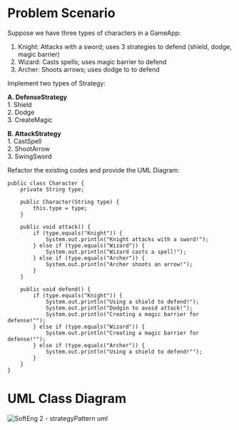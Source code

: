 # Problem Scenario
Suppose we have three types of characters in a GameApp:

1. Knight: Attacks with a sword; uses 3 strategies to defend (shield, dodge, magic barrier)
2. Wizard: Casts spells; uses magic barrier to defend
3. Archer: Shoots arrows; uses dodge to to defend

Implement two types of Strategy:<br/>

**A.  DefenseStrategy**<br/>
     1. Shield<br/>
     2. Dodge<br/>
     3. CreateMagic

**B.  AttackStrategy**<br/>
     1.  CastSpell<br/>
     2.  ShootArrow<br/>
     3.  SwingSword  


Refactor the existing codes and provide the UML Diagram:

	public class Character {
		private String type;

		public Character(String type) {
			this.type = type;
		}

		public void attack() {
			if (type.equals("Knight")) {
				System.out.println("Knight attacks with a sword!");
			} else if (type.equals("Wizard")) {
				System.out.println("Wizard casts a spell!");
			} else if (type.equals("Archer")) {
				System.out.println("Archer shoots an arrow!");
			}
		}

		public void defend() {
			if (type.equals("Knight")) {
				System.out.println("Using a shield to defend!");
				System.out.println("Dodgin to avoid attack!");
				System.out.println("Creating a magic barrier for defense!"");		
			} else if (type.equals("Wizard")) {
				System.out.println("Creating a magic barrier for defense!"");
			} else if (type.equals("Archer")) {
				System.out.println("Using a shield to defend!"");
			}
		}
	}

# UML Class Diagram
![SoftEng 2 - strategyPattern uml](https://github.com/Brylsmn/StrategyPattern/assets/142909052/46c4bff8-43dc-405e-8035-43b1c762a407)
